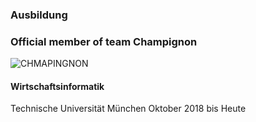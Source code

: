 ### Ausbildung

### Official member of team Champignon 
![CHMAPINGNON](https://github.com/timontsiolis/timontsiolis/assets/47218102/5f33a099-5bbe-44c9-bc0b-3f3cf7f5839e)

#### Wirtschaftsinformatik
Technische Universität München
Oktober 2018 bis Heute
